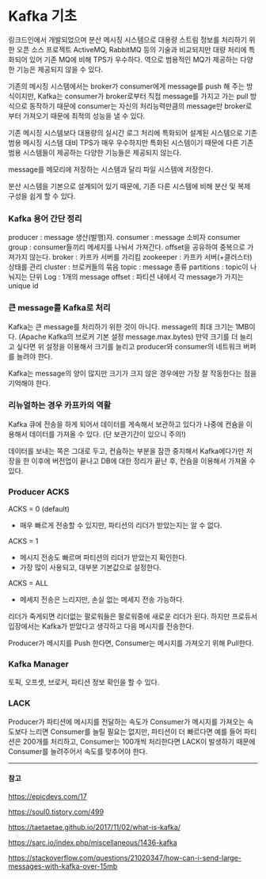 # Kafka 기초

링크드인에서 개발되었으며 분산 메시징 시스템으로 대용량 스트림 정보를 처리하기 위한 오픈 소스 프로젝트
ActiveMQ, RabbitMQ 등의 기술과 비교되지만 대량 처리에 특화되어 있어 기존 MQ에 비해 TPS가 우수하다.
역으로 범용적인 MQ가 제공하는 다양한 기능은 제공되지 않을 수 있다.

기존의 메시징 시스템에서는 broker가 consumer에게 message를 push 해 주는 방식이지만,
Kafka는 consumer가 broker로부터 직접 message를 가지고 가는 pull 방식으로 동작하기 때문에
consumer는 자신의 처리능력만큼의 message만 broker로부터 가져오기 때문에 최적의 성능을 낼 수 있다.

기존 메시징 시스템보다 대용량의 실시간 로그 처리에 특화되어 설계된  시스템으로 기존 범용 메시징 시스템 대비 TPS가 매우 우수하지만 특화된 시스템이기 때문에 다른 기존 범용 시스템들이 제공하는 다양한 기능들은 제공되지 않는다.

message를 메모리에 저장하는 시스템과 달리 파일 시스템에 저장한다.

분산 시스템을 기본으로 설계되어 있기 때문에, 기존 다른 시스템에 비해 분산 및 복제 구성을 쉽게 할 수 있다.

### Kafka 용어 간단 정리

producer : message 생산(발행)자.
consumer : message 소비자
consumer group : consumer들끼리 메세지를 나눠서 가져간다. offset을 공유하여 중복으로 가져가지 않는다.
broker : 카프카 서버를 가리킴
zookeeper : 카프카 서버(+클러스터) 상태를 관리
cluster : 브로커들의 묶음
topic : message 종류
partitions : topic이 나눠지는 단위
Log : 1개의 message
offset : 파티션 내에서 각 message가 가지는 unique id

### 큰 message를 Kafka로 처리

Kafka는 큰 message를 처리하기 위한 것이 아니다. message의 최대 크기는 1MB이다. (Apache Kafka의 브로커 기본 설정 message.max.bytes)
만약 크기를 더 늘리고 싶다면 위 설정을 이용해서 크기를 늘리고 producer와 consumer의 네트워크 버퍼를 늘려야 한다.

Kafka는 message의 양이 많지만 크기가 크지 않은 경우에만 가장 잘 작동한다는 점을 기억해야 한다.

### 리뉴얼하는 경우 카프카의 역활

Kafka 큐에 전송을 하게 되어서 데이터를 게속해서 보관하고 있다가 나중에 컨슘을 이용해서 데이터를 가져올 수 있다. (단 보관기간이 있으니 주의!)

데이터를 보내는 쪽은 그대로 두고, 컨슘하는 부분을 잠깐 중지해서 Kafka에다가만 저장을 한 이후에 버전업이 끝나고 DB에 대한 정리가 끝난 후, 컨슘을 이용해서 가져올 수 있다.

### Producer ACKS

ACKS = 0 (default)
- 매우 빠르게 전송할 수 있지만, 파티션의 리더가 받았는지는 알 수 없다.

ACKS = 1
- 메시지 전송도 빠르며 파티션의 리더가 받았는지 확인한다.
- 가장 많이 사용되고, 대부분 기본값으로 설정한다.

ACKS = ALL
- 메세지 전송은 느리지만, 손실 없는 메세지 전송 가능하다.

리더가 죽게되면 리더없는 팔로워들은 팔로워중에 새로운 리더가 된다. 하지만 프로듀서 입장에서는 Kafka가 받았다고 생각하고 다음 메시지를 전송한다.

Producer가 메시지를 Push 한다면, Consumer는 메시지를 가져오기 위해 Pull한다.

### Kafka Manager

토픽, 오프셋, 브로커, 파티션 정보 확인을 할 수 있다.

### LACK

Producer가 파티션에 메시지를 전달하는 속도가 Consumer가 메시지를 가져오는 속도보다 느리면 Consumer를 늘릴 필요는 없지만, 파티션이 더 빠르다면 예를 들어 파티션은 200개를 처리하고, Consumer는 100개씩 처리한다면 LACK이 발생하기 때문에 Consumer를 늘려주어서 속도를 맞추어야 한다.

---
#### 참고

https://epicdevs.com/17

https://soul0.tistory.com/499

https://taetaetae.github.io/2017/11/02/what-is-kafka/

https://sarc.io/index.php/miscellaneous/1436-kafka

https://stackoverflow.com/questions/21020347/how-can-i-send-large-messages-with-kafka-over-15mb